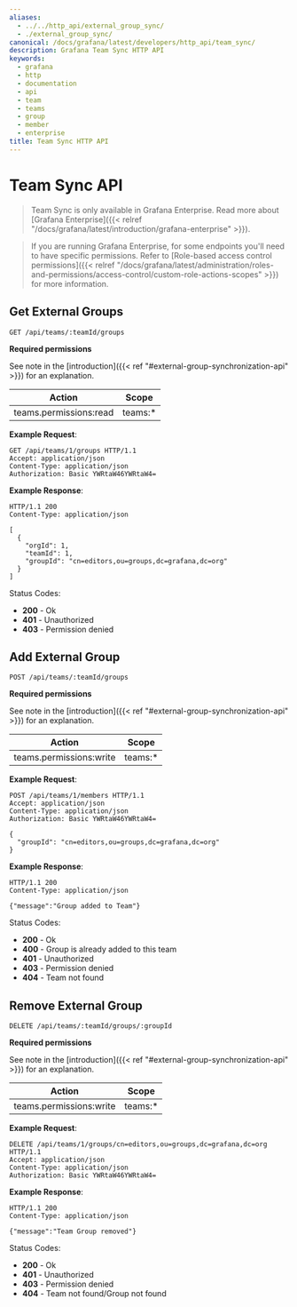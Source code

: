 ```yaml
---
aliases:
  - ../../http_api/external_group_sync/
  - ./external_group_sync/
canonical: /docs/grafana/latest/developers/http_api/team_sync/
description: Grafana Team Sync HTTP API
keywords:
  - grafana
  - http
  - documentation
  - api
  - team
  - teams
  - group
  - member
  - enterprise
title: Team Sync HTTP API
---
```


# Team Sync API

> Team Sync is only available in Grafana Enterprise. Read more about [Grafana Enterprise]({{< relref "/docs/grafana/latest/introduction/grafana-enterprise" >}}).

> If you are running Grafana Enterprise, for some endpoints you'll need to have specific permissions. Refer to [Role-based access control permissions]({{< relref "/docs/grafana/latest/administration/roles-and-permissions/access-control/custom-role-actions-scopes" >}}) for more information.

## Get External Groups

`GET /api/teams/:teamId/groups`

**Required permissions**

See note in the [introduction]({{< ref "#external-group-synchronization-api" >}}) for an explanation.

| Action                 | Scope    |
| ---------------------- | -------- |
| teams.permissions:read | teams:\* |

**Example Request**:

```http
GET /api/teams/1/groups HTTP/1.1
Accept: application/json
Content-Type: application/json
Authorization: Basic YWRtaW46YWRtaW4=
```

**Example Response**:

```http
HTTP/1.1 200
Content-Type: application/json

[
  {
    "orgId": 1,
    "teamId": 1,
    "groupId": "cn=editors,ou=groups,dc=grafana,dc=org"
  }
]
```

Status Codes:

- **200** - Ok
- **401** - Unauthorized
- **403** - Permission denied

## Add External Group

`POST /api/teams/:teamId/groups`

**Required permissions**

See note in the [introduction]({{< ref "#external-group-synchronization-api" >}}) for an explanation.

| Action                  | Scope    |
| ----------------------- | -------- |
| teams.permissions:write | teams:\* |

**Example Request**:

```http
POST /api/teams/1/members HTTP/1.1
Accept: application/json
Content-Type: application/json
Authorization: Basic YWRtaW46YWRtaW4=

{
  "groupId": "cn=editors,ou=groups,dc=grafana,dc=org"
}
```

**Example Response**:

```http
HTTP/1.1 200
Content-Type: application/json

{"message":"Group added to Team"}
```

Status Codes:

- **200** - Ok
- **400** - Group is already added to this team
- **401** - Unauthorized
- **403** - Permission denied
- **404** - Team not found

## Remove External Group

`DELETE /api/teams/:teamId/groups/:groupId`

**Required permissions**

See note in the [introduction]({{< ref "#external-group-synchronization-api" >}}) for an explanation.

| Action                  | Scope    |
| ----------------------- | -------- |
| teams.permissions:write | teams:\* |

**Example Request**:

```http
DELETE /api/teams/1/groups/cn=editors,ou=groups,dc=grafana,dc=org HTTP/1.1
Accept: application/json
Content-Type: application/json
Authorization: Basic YWRtaW46YWRtaW4=
```

**Example Response**:

```http
HTTP/1.1 200
Content-Type: application/json

{"message":"Team Group removed"}
```

Status Codes:

- **200** - Ok
- **401** - Unauthorized
- **403** - Permission denied
- **404** - Team not found/Group not found
